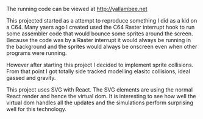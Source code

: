 The running code can be viewed at http://yallambee.net

This projected started as a attempt to reproduce something I did as a kid on a C64. Many yaers ago I created used the C64 Raster interrupt hook to run some assembler code that would bounce some sprites around the screen. Because the code was by a Raster interrupt it would always be running in the background and the sprites would always be onscreen even when other programs were running.

However after starting this project I decided to implement sprite collisions. From that point I got totally side tracked modelling elasitc collisions, ideal gassed and gravity.

This project uses SVG with React. The SVG elements are using the normal React render and hence the virtual dom. It is interesting to see how well the virtual dom handles all the updates and the simulations perform surprising well for this technology.

